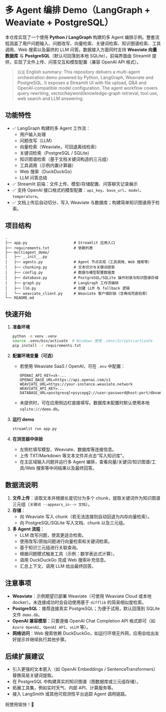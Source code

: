 # 多 Agent 编排 Demo（LangGraph + Weaviate + PostgreSQL）

本仓库实现了一个使用 **Python / LangGraph** 构建的多 Agent 编排示例。整套流程涵盖了用户问题输入、问题改写、向量检索、关键词检索、知识图谱检索、工具调用、Web 搜索以及最终的 LLM 问答。数据接入方面同时支持 **Weaviate 向量数据库** 与 **PostgreSQL**（默认可回落到本地 SQLite），前端界面由 Streamlit 提供，实现了文件上传、问答交互和模型配置（兼容 OpenAI API 格式）。

> 🇬🇧 English summary: This repository delivers a multi-agent orchestration demo powered by Python, LangGraph, Weaviate and PostgreSQL. It exposes a Streamlit UI with file upload, Q&A and OpenAI-compatible model configuration. The agent workflow covers query rewriting, vector/keyword/knowledge-graph retrieval, tool use, web search and LLM answering.

## 功能特性

- ✅ LangGraph 构建的多 Agent 工作流：
  - 用户输入处理
  - 问题改写（LLM）
  - 向量检索（Weaviate，可回退离线检索）
  - 关键词检索（PostgreSQL / SQLite）
  - 知识图谱检索（基于文档关键词构造的三元组）
  - 工具调用（示例内置计算器）
  - Web 搜索（DuckDuckGo）
  - LLM 问答总结
- ✅ Streamlit 前端：文件上传、模型/存储配置、问答聊天记录展示
- ✅ 支持 OpenAI 接口格式的模型配置：`api_key`、`base_url`、`model`、`temperature`。
- ✅ 文档上传后自动切分、写入 Weaviate 与数据库；构建简单知识图谱用于检索。

## 项目结构

```
.
├── app.py                     # Streamlit 应用入口
├── requirements.txt           # 依赖列表
├── multiagent_demo/
│   ├── __init__.py
│   ├── agents.py              # Agent 节点实现（工具调用、Web 搜索等）
│   ├── chunking.py            # 文本切分与关键词提取
│   ├── config.py              # 数据与模型配置数据类
│   ├── database.py            # PostgreSQL/SQLite 操作封装与知识图谱存储
│   ├── graph.py               # LangGraph 工作流编排
│   ├── llm.py                 # 创建 LLM 与 fallback 逻辑
│   └── weaviate_client.py     # Weaviate 客户端封装（含离线兜底检索）
└── README.md
```

## 快速开始

1. **准备环境**
   ```bash
   python -m venv .venv
   source .venv/bin/activate  # Windows 使用 .venv\Scripts\activate
   pip install -r requirements.txt
   ```

2. **配置环境变量（可选）**
   - 若使用 Weaviate SaaS / OpenAI，可在 `.env` 中配置：
     ```env
     OPENAI_API_KEY=sk-...
     OPENAI_BASE_URL=https://api.openai.com/v1
     WEAVIATE_URL=https://your-instance.weaviate.network
     WEAVIATE_API_KEY=...
     DATABASE_URL=postgresql+psycopg2://user:password@host:port/dbname
     ```
   - 未提供时，可在应用侧边栏直接填写。数据库未配置时默认使用本地 `sqlite:///demo.db`。

3. **运行 demo**
   ```bash
   streamlit run app.py
   ```

4. **在浏览器中体验**
   - 左侧栏填写模型、Weaviate、数据库等连接信息。
   - 上传 TXT/Markdown 等文本文件并点击“写入知识库”。
   - 在主区域输入问题并运行多 Agent 编排，查看向量/关键词/知识图谱/工具/Web 搜索等中间结果以及最终回答。

## 数据流说明

1. **文件上传**：读取文本并根据长度切分为多个 chunk，提取关键词作为知识图谱三元组（`关键词 --appears_in--> 文档`）。
2. **存储**：
   - 向 Weaviate 写入 chunk（若无法连接则自动回退为内存向量检索）。
   - 向 PostgreSQL/SQLite 写入文档、chunk 以及三元组。
3. **多 Agent 流程**：
   - LLM 改写问题，使其更适合检索。
   - 使用改写/原始问题进行向量检索和关键词检索。
   - 基于知识三元组进行关联查询。
   - 根据问题模式触发工具（示例：数学表达式计算）。
   - 调用 DuckDuckGo 完成 Web 搜索补充信息。
   - 汇总上下文，调用 LLM 给出最终回答。

## 注意事项

- **Weaviate**：示例期望已部署 Weaviate（可使用 Weaviate Cloud 或本地 docker）。未连接成功时会自动使用基于 `difflib` 的简易相似度检索。
- **PostgreSQL**：推荐连接真实 PostgreSQL；为便于试用，默认回落到 SQLite 文件 `demo.db`。
- **OpenAI 兼容模型**：只要遵循 OpenAI Chat Completion API 格式即可（如 `Azure OpenAI`、`OpenAI API`、`vLLM` 等）。
- **网络访问**：Web 搜索依赖 DuckDuckGo，如运行环境无外网，应用会给出友好提示并继续执行其他步骤。

## 后续扩展建议

- 引入更强的文本嵌入（如 OpenAI Embeddings / SentenceTransformers）替换简易关键词提取。
- 在 PostgreSQL 中构建真实的知识图谱（图数据库或三元组存储）。
- 拓展工具集，例如实时天气、内部 API、计算服务等。
- 接入 LangSmith 或其他可观测性平台追踪 Agent 调用链路。

祝使用愉快！🚀
